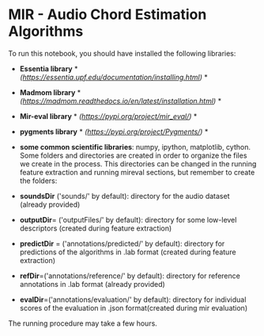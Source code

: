 # MIR - Audio Chord Estimation Algorithms 

To run this notebook, you should have installed the following libraries:

- **Essentia library** * *(https://essentia.upf.edu/documentation/installing.html)* *
- **Madmom library** * *(https://madmom.readthedocs.io/en/latest/installation.html)* *
- **Mir-eval library** * *(https://pypi.org/project/mir_eval/)* *
- **pygments library** * *(https://pypi.org/project/Pygments/)* *
- **some common scientific libraries**: numpy, ipython, matplotlib, cython.
Some folders and directories are created in order to organize the files we create in the process. This directories can be changed in the running feature extraction and running mireval sections, but remember to create the folders:

- **soundsDir** ('sounds/' by default): directory for the audio dataset (already provided)
- **outputDir**= ('outputFiles/' by default): directory for some low-level descriptors (created during feature extraction)
- **predictDir** = ('annotations/predicted/' by default): directory for predictions of the algorithms in .lab format (created during feature extraction) 
- **refDir**=('annotations/reference/' by default): directory for reference annotations in .lab format (already provided)
- **evalDir**=('annotations/evaluation/' by default): directory for individual scores of the evaluation in .json format(created during mir evaluation)

The running procedure may take a few hours.
